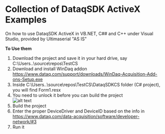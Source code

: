 # Collection of DataqSDK ActiveX Examples

On how to use DataqSDK ActiveX in VB.NET, C## and C++ under Visual Studio, provided by Ultimaserial "AS IS"

**To Use them**
1. Download the project and save it in your hard drive, say C:\Users\..\source\repos\TestCS
2. Download and install WinDaq addon https://www.dataq.com/support/downloads/WinDaq-Acquisition-Add-ons-Setup.exe
3. Inside C:\Users\..\source\repos\TestCS\DataqSDKCS folder (C# project), you will find Form1.resx
4. You need to unlock it before you can build the project  <br/> 
![alt text](https://www.dataq.com/resources/images/form1resxunlock.png)
5. Build the project
6. Enter the proper DeviceDriver and DeviceID based on the info in https://www.dataq.com/data-acquisition/software/developer-network/#3
7. Run it
